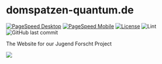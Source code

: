 # domspatzen-quantum.de
[![PageSpeed Desktop](https://img.shields.io/badge/PageSpeed%20Desktop-99%25-green)](https://developers.google.com/speed/pagespeed/insights/?hl=de&url=https://domspatzen-quantum.de&tab=desktop)
[![PageSpeed Mobile](https://img.shields.io/badge/PageSpeed%20Mobile-88%25-orange)](https://developers.google.com/speed/pagespeed/insights/?hl=de&url=https://domspatzen-quantum.de)
[![License](https://img.shields.io/github/license/quantum-computing-jufo-2019/quantum-computing-jufo-2019.github.io)](https://github.com/Quantum-Computing-Jufo-2019/quantum-computing-jufo-2019.github.io/blob/dev/LICENSE)
![Lint](https://github.com/Quantum-Computing-Jufo-2019/quantum-computing-jufo-2019.github.io/workflows/Lint/badge.svg)
![GitHub last commit](https://img.shields.io/github/last-commit/Quantum-Computing-Jufo-2019/quantum-computing-jufo-2019.github.io)

The Website for our Jugend Forscht Project

![](https://github.com/Quantum-Computing-Jufo-2019/domspatzen-quantum.de/raw/dev/img/screenshot.png)

